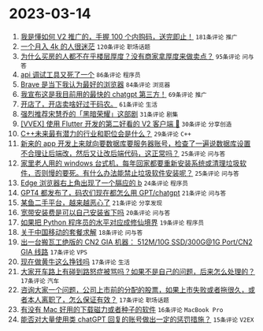 # 2023-03-14

1. [我是懂如何 V2 推广的，手握 100 个内购码，送完即止！](https://www.v2ex.com/t/923752) `181条评论` `推广`
1. [一个月入 4k 的人很迷茫](https://www.v2ex.com/t/923756) `120条评论` `职场话题`
1. [为什么买房的人都不在乎楼层厚度？没有商家拿厚度来做卖点？](https://www.v2ex.com/t/923760) `95条评论` `问与答`
1. [api 调试工具又死了一个](https://www.v2ex.com/t/923819) `86条评论` `程序员`
1. [Brave 是当下我认为最好的浏览器](https://www.v2ex.com/t/923789) `84条评论` `浏览器`
1. [我宣布这是我目前用的最快的 chatgpt 第三方！](https://www.v2ex.com/t/923757) `69条评论` `推广`
1. [开店了，开店卖啥好过干码农。](https://www.v2ex.com/t/923759) `61条评论` `生活`
1. [强烈推荐宋慧乔的「黑暗荣耀」这部剧](https://www.v2ex.com/t/923855) `31条评论` `剧集`
1. [[VVEX] 使用 Flutter 开发的第二好看的 V2 客户端 🤪](https://www.v2ex.com/t/923791) `30条评论` `分享创造`
1. [C++未来最有潜力的行业和职位会是什么？](https://www.v2ex.com/t/923781) `29条评论` `C++`
1. [新来的 app 开发上来就向要数据库要服务器账号，检查了一遍说数据库设置不合理让后端改，然后又让改后端代码，这正常吗？](https://www.v2ex.com/t/923925) `25条评论` `问与答`
1. [家里老人用的 windows 台式机，每年回家都要重新安装系统或清理垃圾软件，否则慢的要死。有什么办法能禁止垃圾软件安装呢？](https://www.v2ex.com/t/923780) `25条评论` `问与答`
1. [Edge 浏览器右上角出现了一个膈应的 b](https://www.v2ex.com/t/923788) `24条评论` `程序员`
1. [GPT4 都发布了，码农们现在都怎么用 GPT/chatgpt](https://www.v2ex.com/t/923764) `21条评论` `问与答`
1. [某鱼二手平台，越来越恶心了](https://www.v2ex.com/t/923753) `21条评论` `分享发现`
1. [宽带安装费是可以自己安装省下吗](https://www.v2ex.com/t/923817) `20条评论` `问与答`
1. [如果把 Python 程序员的水平对应成修仙境界](https://www.v2ex.com/t/923827) `19条评论` `程序员`
1. [关于中国移动的套餐求解](https://www.v2ex.com/t/923761) `18条评论` `问与答`
1. [出一台搬瓦工绝版的 CN2 GIA 机器： 512M/10G SSD/300G@1G Port/CN2 GIA 线路](https://www.v2ex.com/t/923938) `17条评论` `VPS`
1. [现在做黄牛这么挣钱吗](https://www.v2ex.com/t/923920) `17条评论` `生活`
1. [大家开车路上有碰到路怒症被骂吗？如果不是自己的问题，后来怎么处理的？](https://www.v2ex.com/t/923909) `17条评论` `汽车`
1. [咨询大家一个问题，公司上市前的分配的股票，如果上市失败或者拖很久，或者本人离职了，怎么保证有效？](https://www.v2ex.com/t/923846) `17条评论` `职场话题`
1. [有没有 Mac 好用的下载磁力或者种子的软件](https://www.v2ex.com/t/923927) `16条评论` `MacBook Pro`
1. [能否对大量使用类 chatGPT 回复的账号做出一定的惩罚措施？](https://www.v2ex.com/t/923843) `15条评论` `V2EX`
